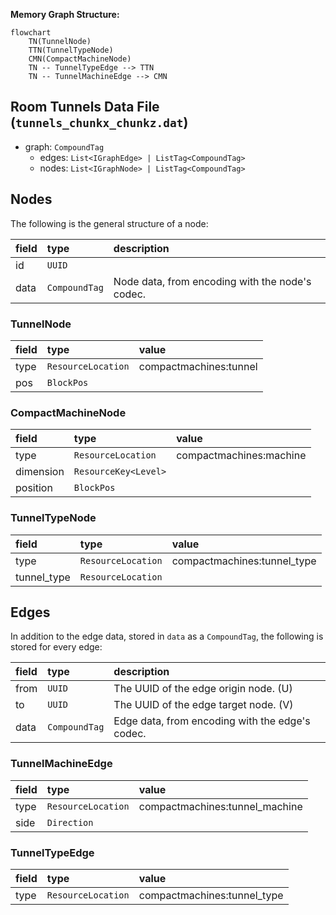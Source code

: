 **Memory Graph Structure:**
```mermaid
flowchart
    TN(TunnelNode)
    TTN(TunnelTypeNode)
    CMN(CompactMachineNode)
    TN -- TunnelTypeEdge --> TTN
    TN -- TunnelMachineEdge --> CMN
```

## Room Tunnels Data File (`tunnels_chunkx_chunkz.dat`)
- graph: `CompoundTag`
  - edges: `List<IGraphEdge> | ListTag<CompoundTag>`
  - nodes: `List<IGraphNode> | ListTag<CompoundTag>`

## Nodes
The following is the general structure of a node:

| field | type | description |
| :-- | :-- | :-- |
| id | `UUID` | |
| data | `CompoundTag` | Node data, from encoding with the node's codec.

### TunnelNode

| field | type | value |
| :-- | :-- | :-- |
| type | `ResourceLocation` | compactmachines:tunnel |
| pos | `BlockPos` | |

### CompactMachineNode

| field | type | value |
| :-- | :-- | :-- |
| type | `ResourceLocation` | compactmachines:machine |
| dimension | `ResourceKey<Level>` | |
| position | `BlockPos` | |


### TunnelTypeNode

| field | type | value |
| :-- | :-- | :-- |
| type | `ResourceLocation` | compactmachines:tunnel_type |
| tunnel_type | `ResourceLocation` | |

## Edges
In addition to the edge data, stored in `data` as a `CompoundTag`, the following is stored for every edge:

| field | type | description |
| :-- | :-- | :-- |
| from | `UUID` | The UUID of the edge origin node. (U) |
| to | `UUID` | The UUID of the edge target node. (V) |
| data | `CompoundTag` | Edge data, from encoding with the edge's codec. |

### TunnelMachineEdge

| field | type | value |
| :-- | :-- | :-- |
| type | `ResourceLocation` | compactmachines:tunnel_machine |
| side | `Direction` | |

### TunnelTypeEdge

| field | type | value |
| :-- | :-- | :-- |
| type | `ResourceLocation` | compactmachines:tunnel_type |